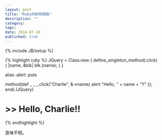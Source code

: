 ```yaml
---
layout: post
title: "Ruby的即時関数"
description: ""
category: 
tags: 
date: 2014-07-10
published: true
---
```

{% include JB/setup %}


{% highlight ruby %}
JQuery = Class.new {
  define_singleton_method(:click) { |name, &blk|
    blk.(name);
  }
}

alias :alert :puts

method(def _ _
  _.click("Charlie", &->name{ 
    alert "Hello, " + name + "!!"
    });
end).(JQuery)

# >> Hello, Charlie!!
{% endhighlight %}

意味不明。

